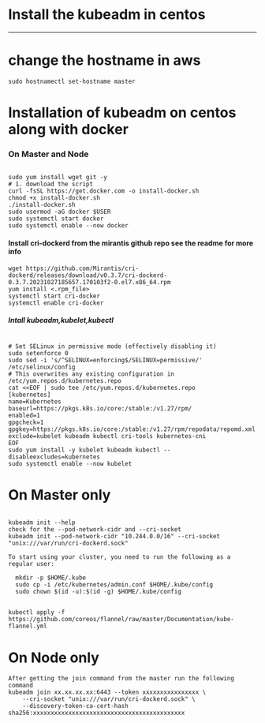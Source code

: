 # Install the kubeadm in centos
-------------------------------------

# change the hostname in aws
```
sudo hostnamectl set-hostname master
```

# Installation of kubeadm on centos along with docker
### On Master and Node
```

sudo yum install wget git -y
# 1. download the script
curl -fsSL https://get.docker.com -o install-docker.sh
chmod +x install-docker.sh
./install-docker.sh
sudo usermod -aG docker $USER
sudo systemctl start docker
sudo systemctl enable --now docker

```

#### Install cri-dockerd from the mirantis github repo see the readme for more info
```
wget https://github.com/Mirantis/cri-dockerd/releases/download/v0.3.7/cri-dockerd-0.3.7.20231027185657.170103f2-0.el7.x86_64.rpm
yum install <.rpm_file>
systemctl start cri-docker
systemctl enable cri-docker

```

##### Intall kubeadm,kubelet,kubectl
```

# Set SELinux in permissive mode (effectively disabling it)
sudo setenforce 0
sudo sed -i 's/^SELINUX=enforcing$/SELINUX=permissive/' /etc/selinux/config
# This overwrites any existing configuration in /etc/yum.repos.d/kubernetes.repo
cat <<EOF | sudo tee /etc/yum.repos.d/kubernetes.repo
[kubernetes]
name=Kubernetes
baseurl=https://pkgs.k8s.io/core:/stable:/v1.27/rpm/
enabled=1
gpgcheck=1
gpgkey=https://pkgs.k8s.io/core:/stable:/v1.27/rpm/repodata/repomd.xml.key
exclude=kubelet kubeadm kubectl cri-tools kubernetes-cni
EOF
sudo yum install -y kubelet kubeadm kubectl --disableexcludes=kubernetes
sudo systemctl enable --now kubelet
```

# On Master only
```

kubeadm init --help
check for the --pod-network-cidr and --cri-socket
kubeadm init --pod-network-cidr "10.244.0.0/16" --cri-socket "unix:///var/run/cri-dockerd.sock"

To start using your cluster, you need to run the following as a regular user:

  mkdir -p $HOME/.kube
  sudo cp -i /etc/kubernetes/admin.conf $HOME/.kube/config
  sudo chown $(id -u):$(id -g) $HOME/.kube/config


kubectl apply -f https://github.com/coreos/flannel/raw/master/Documentation/kube-flannel.yml

```

# On Node only
```
After getting the join command from the master run the following command
kubeadm join xx.xx.xx.xx:6443 --token xxxxxxxxxxxxxxxx \
    --cri-socket "unix:///var/run/cri-dockerd.sock" \
    --discovery-token-ca-cert-hash sha256:xxxxxxxxxxxxxxxxxxxxxxxxxxxxxxxxxxxxxxxxxxx
